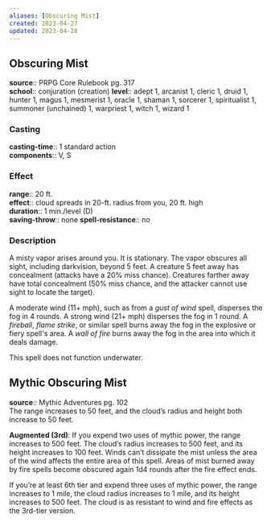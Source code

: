 ```yaml
---
aliases: [Obscuring Mist]
created: 2023-04-27
updated: 2023-04-28
---
```


## Obscuring Mist

**source**:: PRPG Core Rulebook pg. 317  
**school**:: conjuration (creation)
**level**:: adept 1, arcanist 1, cleric 1, druid 1, hunter 1, magus 1, mesmerist 1, oracle 1, shaman 1, sorcerer 1, spiritualist 1, summoner (unchained) 1, warpriest 1, witch 1, wizard 1

### Casting

**casting-time**:: 1 standard action  
**components**:: V, S

### Effect

**range**:: 20 ft.  
**effect**:: cloud spreads in 20-ft. radius from you, 20 ft. high  
**duration**:: 1 min./level (D)  
**saving-throw**:: none
**spell-resistance**:: no

### Description

A misty vapor arises around you. It is stationary. The vapor obscures all sight, including darkvision, beyond 5 feet. A creature 5 feet away has concealment (attacks have a 20% miss chance). Creatures farther away have total concealment (50% miss chance, and the attacker cannot use sight to locate the target).  
  
A moderate wind (11+ mph), such as from a *gust of wind* spell, disperses the fog in 4 rounds. A strong wind (21+ mph) disperses the fog in 1 round. A *fireball*, *flame strike*, or similar spell burns away the fog in the explosive or fiery spell's area. A *wall of fire* burns away the fog in the area into which it deals damage.  
  
This spell does not function underwater.

## Mythic Obscuring Mist

**source**:: Mythic Adventures pg. 102  
The range increases to 50 feet, and the cloud’s radius and height both increase to 50 feet.  
  
**Augmented (3rd)**: If you expend two uses of mythic power, the range increases to 500 feet. The cloud’s radius increases to 500 feet, and its height increases to 100 feet. Winds can’t dissipate the mist unless the area of the wind affects the entire area of this spell. Areas of mist burned away by fire spells become obscured again 1d4 rounds after the fire effect ends.  
  
If you’re at least 6th tier and expend three uses of mythic power, the range increases to 1 mile, the cloud radius increases to 1 mile, and its height increases to 500 feet. The cloud is as resistant to wind and fire effects as the 3rd-tier version.
